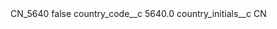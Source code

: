 <?xml version="1.0" encoding="UTF-8"?>
<CustomMetadata xmlns="http://soap.sforce.com/2006/04/metadata" xmlns:xsi="http://www.w3.org/2001/XMLSchema-instance" xmlns:xsd="http://www.w3.org/2001/XMLSchema">
    <label>CN_5640</label>
    <protected>false</protected>
    <values>
        <field>country_code__c</field>
        <value xsi:type="xsd:double">5640.0</value>
    </values>
    <values>
        <field>country_initials__c</field>
        <value xsi:type="xsd:string">CN</value>
    </values>
</CustomMetadata>
